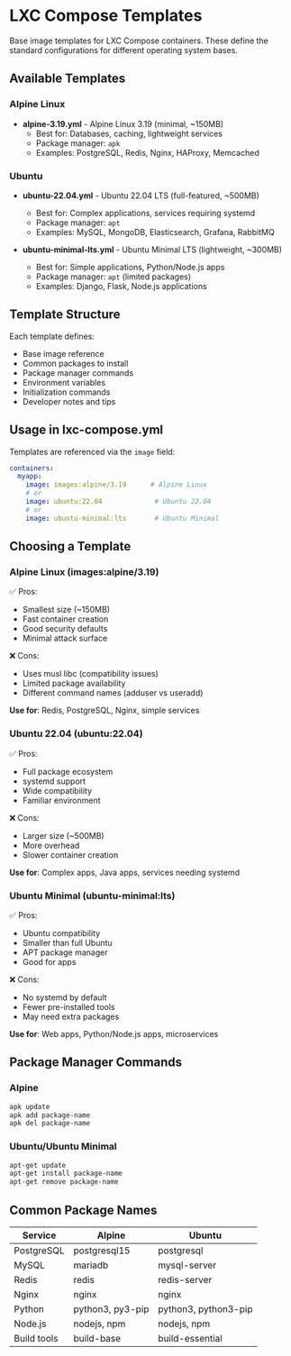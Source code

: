 # LXC Compose Templates

Base image templates for LXC Compose containers. These define the standard configurations for different operating system bases.

## Available Templates

### Alpine Linux
- **alpine-3.19.yml** - Alpine Linux 3.19 (minimal, ~150MB)
  - Best for: Databases, caching, lightweight services
  - Package manager: `apk`
  - Examples: PostgreSQL, Redis, Nginx, HAProxy, Memcached

### Ubuntu
- **ubuntu-22.04.yml** - Ubuntu 22.04 LTS (full-featured, ~500MB)
  - Best for: Complex applications, services requiring systemd
  - Package manager: `apt`
  - Examples: MySQL, MongoDB, Elasticsearch, Grafana, RabbitMQ

- **ubuntu-minimal-lts.yml** - Ubuntu Minimal LTS (lightweight, ~300MB)
  - Best for: Simple applications, Python/Node.js apps
  - Package manager: `apt` (limited packages)
  - Examples: Django, Flask, Node.js applications

## Template Structure

Each template defines:
- Base image reference
- Common packages to install
- Package manager commands
- Environment variables
- Initialization commands
- Developer notes and tips

## Usage in lxc-compose.yml

Templates are referenced via the `image` field:

```yaml
containers:
  myapp:
    image: images:alpine/3.19      # Alpine Linux
    # or
    image: ubuntu:22.04             # Ubuntu 22.04
    # or  
    image: ubuntu-minimal:lts       # Ubuntu Minimal
```

## Choosing a Template

### Alpine Linux (images:alpine/3.19)
✅ Pros:
- Smallest size (~150MB)
- Fast container creation
- Good security defaults
- Minimal attack surface

❌ Cons:
- Uses musl libc (compatibility issues)
- Limited package availability
- Different command names (adduser vs useradd)

**Use for**: Redis, PostgreSQL, Nginx, simple services

### Ubuntu 22.04 (ubuntu:22.04)
✅ Pros:
- Full package ecosystem
- systemd support
- Wide compatibility
- Familiar environment

❌ Cons:
- Larger size (~500MB)
- More overhead
- Slower container creation

**Use for**: Complex apps, Java apps, services needing systemd

### Ubuntu Minimal (ubuntu-minimal:lts)
✅ Pros:
- Ubuntu compatibility
- Smaller than full Ubuntu
- APT package manager
- Good for apps

❌ Cons:
- No systemd by default
- Fewer pre-installed tools
- May need extra packages

**Use for**: Web apps, Python/Node.js apps, microservices

## Package Manager Commands

### Alpine
```bash
apk update
apk add package-name
apk del package-name
```

### Ubuntu/Ubuntu Minimal
```bash
apt-get update
apt-get install package-name
apt-get remove package-name
```

## Common Package Names

| Service | Alpine | Ubuntu |
|---------|--------|--------|
| PostgreSQL | postgresql15 | postgresql |
| MySQL | mariadb | mysql-server |
| Redis | redis | redis-server |
| Nginx | nginx | nginx |
| Python | python3, py3-pip | python3, python3-pip |
| Node.js | nodejs, npm | nodejs, npm |
| Build tools | build-base | build-essential |